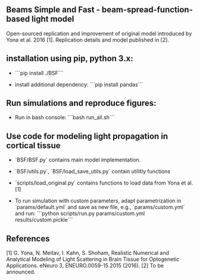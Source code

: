 ## Beams Simple and Fast - beam-spread-function-based light model

Open-sourced replication and improvement of original model introduced by Yona et al. 2016 [1]. Replication details and model published in [2].

## installation using pip, python 3.x:

* ´´´pip install ./BSF´´´

* install additional dependency: ´´´pip install pandas´´´

## Run simulations and reproduce figures:

* Run in bash console: ´´´bash run_all.sh´´´

## Use code for modeling light propagation in cortical tissue

* ´BSF/BSF.py´ contains main model implementation. 

* ´BSF/utils.py´, ´BSF/load_save_utils.py´ contain utilitly functions

* ´scripts/load_original.py´ contains functions to load data from Yona et al. [1]

* To run simulation with custom parameters, adapt parametrization in ´params/default.yml´ and save as new file, e.g., ´params/custom.yml´ and run: 
´´´python scripts/run.py params/custom.yml results/custom.pickle´´´


## References
[1] G. Yona, N. Meitav, I. Kahn, S. Shoham, Realistic Numerical and Analytical Modeling of Light Scattering in Brain Tissue for Optogenetic Applications. eNeuro 3, ENEURO.0059-15.2015 (2016).
[2] To be announced.
